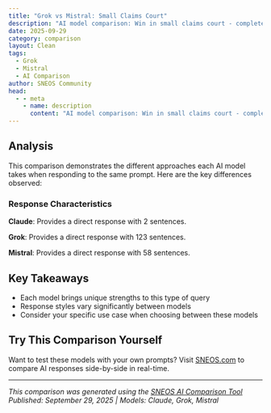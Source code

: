 ```yaml
---
title: "Grok vs Mistral: Small Claims Court"
description: "AI model comparison: Win in small claims court - complete strategy guide..."
date: 2025-09-29
category: comparison
layout: Clean
tags:
  - Grok
  - Mistral
  - AI Comparison
author: SNEOS Community
head:
  - - meta
    - name: description
      content: "AI model comparison: Win in small claims court - complete strategy guide..."
---
```


<ChatComparison
  title="Claude vs Grok vs Mistral: Small Claims Court"
  prompt="Win in small claims court - complete strategy guide"
  :responses='{
    "Grok": "Winning a case in small claims court requires careful preparation, a clear understanding of the legal process, and effective presentation of your case. Small claims court is designed to handle disputes over relatively small amounts of money (the limit varies by state or jurisdiction, often between $2,500 and $25,000) in a simplified, less formal setting. Below is a comprehensive strategy guide to help you win in small claims court:\n\n---\n\n### **1. Understand the Basics of Small Claims Court**\n- **Jurisdiction and Limits**: Confirm that your case falls within the monetary and jurisdictional limits of small claims court in your area. Each state or local court has specific rules regarding the maximum claim amount and the types of cases allowed (e.g., unpaid debts, property damage, breach of contract).\n- **No Lawyers (Usually)**: In many jurisdictions, lawyers are not allowed to represent parties in small claims court, though you can consult one for advice. The process is designed for self-representation (pro se).\n- **Informal Process**: The judge typically prioritizes fairness over strict legal technicalities, but you still need to present a logical and compelling case.\n\n---\n\n### **2. Determine If You Have a Valid Case**\nBefore filing, ensure your claim is legitimate and winnable:\n- **Legal Basis**: Identify the legal reason for your claim (e.g., breach of contract, negligence, unpaid debt, property damage). Make sure you can prove the defendant owes you money or compensation.\n- **Statute of Limitations**: Check the time limit for filing your claim. If the statute of limitations has expired, you cannot sue. This varies by state and type of claim (e.g., 2-6 years for most contracts or personal injury).\n- **Evidence**: Assess whether you have sufficient evidence to support your claim (e.g., contracts, receipts, photos, emails, witness statements).\n- **Cost-Benefit Analysis**: Consider whether the time, effort, and filing fees are worth the potential award. Even if you win, collecting the judgment can be challenging.\n\n---\n\n### **3. Attempt to Resolve the Dispute Out of Court**\nMost courts encourage or require attempts at resolution before filing:\n- **Negotiate**: Contact the other party and try to settle the issue amicably. Offer a compromise if necessary.\n- **Mediation**: Some courts offer or mandate mediation before a hearing. This can save time and stress.\n- **Demand Letter**: Send a formal, written demand for payment or resolution, stating the facts, what you\u2019re owed, and a deadline for response. Keep a copy and send it via certified mail for proof of delivery. This letter can also serve as evidence of your attempt to settle.\n\nIf resolution fails, proceed to filing your claim.\n\n---\n\n### **4. File Your Claim Properly**\n- **Choose the Right Court**: File in the jurisdiction where the defendant lives, where the incident occurred, or as specified by your local rules.\n- **Complete the Paperwork**: Obtain the small claims form from the court (often online) and fill it out accurately. Include:\n  - Your name and contact information.\n  - The defendant\u2019s name and address (ensure it\u2019s correct for service of process).\n  - A clear, concise statement of the claim (what happened, why the defendant owes you money, and the amount you\u2019re seeking).\n- **Pay the Filing Fee**: Fees vary by court (typically $30\u2013$100) and may be recoverable if you win.\n- **Serve the Defendant**: Arrange for the defendant to be formally notified of the lawsuit (\u201Cservice of process\u201D). Follow local rules\u2014options may include hiring a process server, using a sheriff, or sending via certified mail. Keep proof of service.\n- **Keep Copies**: Retain copies of all documents for your records and for court.\n\n---\n\n### **5. Prepare Your Case Thoroughly**\nPreparation is key to winning. The judge will decide based on the evidence and arguments you present.\n- **Organize Your Evidence**:\n  - **Documents**: Gather contracts, receipts, invoices, emails, text messages, or any written proof of the agreement or incident.\n  - **Photos/Videos**: If the case involves property damage, take clear photos or videos as evidence.\n  - **Witnesses**: Identify people who can support your version of events. Confirm they\u2019re willing to testify and are available for the hearing date. Some courts allow written statements or affidavits if a witness can\u2019t attend.\n  - **Timeline**: Create a clear, chronological summary of events to help explain your story logically.\n- **Calculate Damages**: Be precise about the amount you\u2019re claiming. Include only what you can prove (e.g., actual costs, lost income, or repair estimates). Avoid inflating your claim, as it can undermine your credibility.\n- **Practice Your Presentation**: Prepare a short, clear explanation of your case (2-5 minutes). Focus on the key facts, avoid emotional outbursts, and anticipate questions from the judge or the defendant.\n- **Research the Law**: While small claims court is less formal, understanding basic legal principles (e.g., contract law or negligence) can strengthen your argument. Use free online resources or consult a legal aid organization if needed.\n- **Prepare for Counterclaims**: If the defendant files a counterclaim (a claim against you), gather evidence to refute it.\n\n---\n\n### **6. Understand Court Procedures**\n- **Review Local Rules**: Check your court\u2019s specific rules and procedures (e.g., time limits, evidence submission, dress code). Many courts provide a handbook or online guide.\n- **Attend a Court Session (if possible)**: Observe a small claims hearing to familiarize yourself with the process and the judge\u2019s style.\n- **Know the Hearing Date**: Arrive early on the day of your hearing. If you can\u2019t attend, request a postponement in advance (if allowed).\n\n---\n\n### **7. Present Your Case Effectively in Court**\nYour performance in court can make or break your case. Follow these tips to present yourself as credible and persuasive:\n- **Dress Professionally**: Wear business attire to show respect for the court.\n- **Be Polite and Respectful**: Address the judge as \u201CYour Honor\u201D and avoid interrupting the defendant or judge. Stay calm, even if the other party is hostile.\n- **Stick to the Facts**: Present your case clearly and concisely. Use your timeline and evidence to support your story. Avoid irrelevant details or personal attacks.\n- **Bring Organized Evidence**: Have all documents, photos, and other materials neatly organized and ready to hand to the judge (bring multiple copies if required).\n- **Call Witnesses (if applicable)**: Ensure your witnesses are prepared to testify briefly and truthfully.\n- **Answer Questions Honestly**: The judge may ask questions to clarify details. If you don\u2019t know an answer, admit it rather than guessing.\n- **Respond to the Defendant**: Listen to the other party\u2019s arguments and be ready to calmly counter their claims with evidence or logic.\n\n---\n\n### **8. Handle the Judge\u2019s Decision**\n- **Listen Carefully**: The judge may issue a ruling on the spot or take the case under advisement (decide later). If you win, the judge will specify the award amount.\n- **Ask for Clarification**: If the ruling or process is unclear, politely ask the judge to explain (e.g., how to collect the judgment).\n- **Appeal (if necessary)**: If you lose and believe the decision was unfair or based on a legal error, check if your jurisdiction allows appeals from small claims court (some do not). Appeals often require a higher court filing and may involve hiring a lawyer.\n\n---\n\n### **9. Collect Your Judgment (if You Win)**\nWinning a judgment doesn\u2019t guarantee payment. You may need to take additional steps to collect:\n- **Request Payment**: Contact the defendant and request payment, referencing the court order. Provide a deadline and keep records of communication.\n- **Enforce the Judgment**: If the defendant doesn\u2019t pay, you can use legal tools such as:\n  - **Wage Garnishment**: Request the court to order the defendant\u2019s employer to deduct payments from their wages.\n  - **Bank Account Levy**: Ask the court to freeze and seize funds from the defendant\u2019s bank account.\n  - **Property Lien**: Place a lien on the defendant\u2019s property, which must be paid before they can sell or refinance it.\n- **Hire a Collection Agency**: If enforcement is difficult, consider a collection agency, though they take a percentage of the recovered amount.\n- **Know the Limits**: If the defendant has no assets or income (e.g., they\u2019re \u201Cjudgment-proof\u201D), collection may be impossible.\n\n---\n\n### **10. Additional Tips for Success**\n- **Stay Organized**: Keep all paperwork, correspondence, and evidence in a single file or binder for easy access.\n- **Meet Deadlines**: Adhere to all court deadlines for filing, serving papers, and submitting evidence.\n- **Seek Free Legal Help**: If you\u2019re unsure about your case, contact legal aid organizations, pro bono clinics, or court-provided resources for assistance.\n- **Avoid Emotional Arguments**: Focus on facts and evidence, not personal feelings or grudges. Judges prioritize objective reasoning.\n- **Be Realistic**: Understand that even with a strong case, outcomes aren\u2019t guaranteed. Be prepared for compromise or an unfavorable ruling.\n\n---\n\n### **Common Mistakes to Avoid**\n- Failing to provide sufficient evidence to support your claim.\n- Missing deadlines for filing or serving the defendant.\n- Being unprepared or disorganized during the hearing.\n- Letting emotions interfere with your presentation.\n- Filing in the wrong court or for an amount exceeding the small claims limit.\n\n---\n\n### **Conclusion**\nWinning in small claims court comes down to preparation, organization, and clear communication. By understanding the process, building a strong case with evidence, and presenting yourself professionally, you maximize your chances of success. If at any point you feel overwhelmed, consider consulting a legal professional for advice (even if they can\u2019t represent you in court). Finally, remember that while winning a judgment is a victory, collecting the money may require additional effort. Stay persistent and follow through on",
    "Mistral": "Winning in small claims court involves careful preparation, understanding the process, and presenting your case effectively. Here\u0027s a complete strategy guide to help you:\n\n### 1. **Understand the Basics**\n- **Jurisdiction**: Ensure you are filing in the correct court. Small claims courts handle cases with limited financial stakes, typically under a certain amount (e.g., $5,000 to $10,000 depending on the state).\n- **Statute of Limitations**: Make sure your claim is within the statute of limitations for your type of case.\n\n### 2. **Prepare Your Case**\n- **Gather Evidence**: Collect all relevant documents, such as contracts, receipts, emails, and any other written communications.\n- **Witnesses**: Identify and prepare any witnesses who can support your case. Ensure they are available to testify.\n- **Photographs/Videos**: If applicable, take photographs or videos of the issue in question.\n- **Legal Research**: Understand the laws and regulations that apply to your case. This can often be done through online legal resources or consulting with a legal professional.\n\n### 3. **File Your Claim**\n- **Paperwork**: Complete the necessary forms accurately and completely. This usually includes a complaint form and a summons.\n- **Filing Fee**: Pay the filing fee. This can vary by jurisdiction.\n- **Serve the Defendant**: Ensure the defendant is properly served with the court papers. This can be done by a process server, sheriff, or sometimes by certified mail.\n\n### 4. **Prepare for Court**\n- **Organize Your Evidence**: Create a binder or folder with all your documents organized in a logical order.\n- **Practice Your Presentation**: Rehearse what you will say in court. Be clear, concise, and to the point.\n- **Dress Appropriately**: Dress professionally to make a good impression.\n- **Arrive Early**: Be punctual and arrive at the court well before your scheduled time.\n\n### 5. **Present Your Case**\n- **Opening Statement**: Clearly state what you are asking for and why. Be brief and focused.\n- **Present Evidence**: Introduce your evidence in a logical order. Explain each piece and how it supports your claim.\n- **Witness Testimony**: Call your witnesses and ask them clear, direct questions. Avoid leading questions.\n- **Cross-Examination**: Be prepared to cross-examine the defendant\u2019s witnesses. Focus on inconsistencies or weaknesses in their testimony.\n- **Closing Statement**: Summarize your case, reiterate your key points, and ask for the specific relief you are seeking.\n\n### 6. **Handle Objections and Rebuttals**\n- **Objections**: Be prepared to object if the defendant introduces irrelevant or inadmissible evidence.\n- **Rebuttals**: Be ready to counter any arguments or evidence presented by the defendant.\n\n### 7. **Post-Trial**\n- **Judgment**: If you win, ensure you understand the judgment and how to enforce it. This may involve additional steps like filing a writ of execution.\n- **Appeals**: If you lose, consider whether an appeal is feasible. Small claims court decisions are often final, but some jurisdictions allow for appeals under certain conditions.\n\n### 8. **Additional Tips**\n- **Stay Calm and Professional**: Maintain a calm demeanor and avoid getting emotional or argumentative.\n- **Be Respectful**: Show respect to the judge, court staff, and the defendant.\n- **Follow Court Rules**: Adhere to all court rules and procedures. This includes deadlines, dress codes, and behavior in the courtroom.\n\n### 9. **Consult a Legal Professional**\n- **Legal Advice**: Even though small claims court is designed for self-representation, consulting with a lawyer can be beneficial, especially for complex cases.\n- **Document Review**: Have a legal professional review your documents and evidence to ensure everything is in order.\n\n### 10. **Follow-Up**\n- **Enforcement**: If you win, be prepared to take steps to enforce the judgment if the defendant does not comply.\n- **Documentation**: Keep all documentation related to the case, including the judgment, for future reference.\n\nBy following these steps and preparing thoroughly, you can increase your chances of winning in small claims court. Good luck!"
  }'
  published-date="16:28"
/>

## Analysis

This comparison demonstrates the different approaches each AI model takes when responding to the same prompt. Here are the key differences observed:

### Response Characteristics

**Claude**: Provides a direct response with 2 sentences. 

**Grok**: Provides a direct response with 123 sentences. 

**Mistral**: Provides a direct response with 58 sentences. 

## Key Takeaways

- Each model brings unique strengths to this type of query
- Response styles vary significantly between models
- Consider your specific use case when choosing between these models

## Try This Comparison Yourself

Want to test these models with your own prompts? Visit [SNEOS.com](https://sneos.com) to compare AI responses side-by-side in real-time.

---

*This comparison was generated using the [SNEOS AI Comparison Tool](https://sneos.com)*
*Published: September 29, 2025 | Models: Claude, Grok, Mistral*

